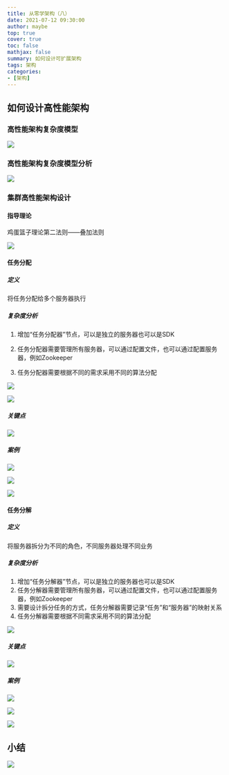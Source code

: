 ```yaml
---
title: 从零学架构（八）
date: 2021-07-12 09:30:00
author: maybe
top: true
cover: true
toc: false
mathjax: false
summary: 如何设计可扩展架构
tags: 架构
categories:
- [架构]
---
```

## 如何设计高性能架构

### 高性能架构复杂度模型

![](/medias/assets/20210712085012.png)

### 高性能架构复杂度模型分析

![](/medias/assets/20210712085101.png)

### 集群高性能架构设计

#### 指导理论

鸡蛋篮子理论第二法则——叠加法则

![](/medias/assets/20210712085546.png)

#### 任务分配

##### 定义

将任务分配给多个服务器执行

##### 复杂度分析

1. 增加“任务分配器”节点，可以是独立的服务器也可以是SDK
2. 任务分配器需要管理所有服务器，可以通过配置文件，也可以通过配置服务器，例如Zookeeper

3. 任务分配器需要根据不同的需求采用不同的算法分配

![](/medias/assets/20210712091927.png)

![](/medias/assets/20210712092039.png)

##### 关键点

![](/medias/assets/20210712092223.png)

##### 案例

![](/medias/assets/20210712092705.png)

![](/medias/assets/20210712092812.png)

![](/medias/assets/20210712092906.png)

#### 任务分解

##### 定义

将服务器拆分为不同的角色，不同服务器处理不同业务

##### 复杂度分析

1. 增加“任务分解器”节点，可以是独立的服务器也可以是SDK
2. 任务分解器需要管理所有服务器，可以通过配置文件，也可以通过配置服务器，例如Zookeeper
3. 需要设计拆分任务的方式，任务分解器需要记录“任务”和“服务器”的映射关系
4. 任务分解器需要根据不同需求采用不同的算法分配

![](/medias/assets/20210712093533.png)

##### 关键点

![](/medias/assets/20210712093637.png)

##### 案例

![](/medias/assets/20210712094216.png)

![](/medias/assets/20210712094256.png)

![](/medias/assets/20210712094359.png)

## 小结

![](/medias/assets/高性能架构设计.png)